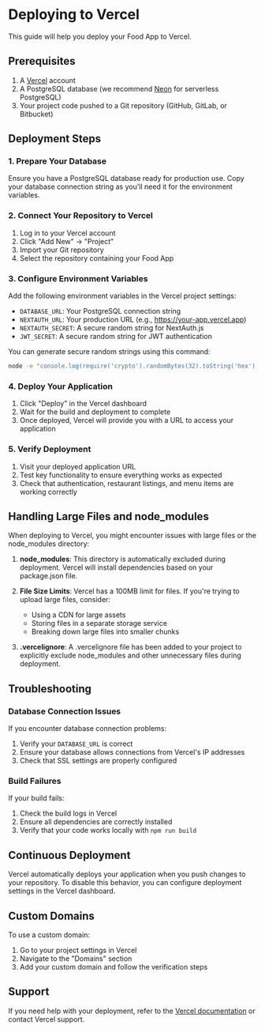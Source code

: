# Deploying to Vercel

This guide will help you deploy your Food App to Vercel.

## Prerequisites

1. A [Vercel](https://vercel.com) account
2. A PostgreSQL database (we recommend [Neon](https://neon.tech) for serverless PostgreSQL)
3. Your project code pushed to a Git repository (GitHub, GitLab, or Bitbucket)

## Deployment Steps

### 1. Prepare Your Database

Ensure you have a PostgreSQL database ready for production use. Copy your database connection string as you'll need it for the environment variables.

### 2. Connect Your Repository to Vercel

1. Log in to your Vercel account
2. Click "Add New" → "Project"
3. Import your Git repository
4. Select the repository containing your Food App

### 3. Configure Environment Variables

Add the following environment variables in the Vercel project settings:

- `DATABASE_URL`: Your PostgreSQL connection string
- `NEXTAUTH_URL`: Your production URL (e.g., https://your-app.vercel.app)
- `NEXTAUTH_SECRET`: A secure random string for NextAuth.js
- `JWT_SECRET`: A secure random string for JWT authentication

You can generate secure random strings using this command:
```bash
node -e "console.log(require('crypto').randomBytes(32).toString('hex'))"
```

### 4. Deploy Your Application

1. Click "Deploy" in the Vercel dashboard
2. Wait for the build and deployment to complete
3. Once deployed, Vercel will provide you with a URL to access your application

### 5. Verify Deployment

1. Visit your deployed application URL
2. Test key functionality to ensure everything works as expected
3. Check that authentication, restaurant listings, and menu items are working correctly

## Handling Large Files and node_modules

When deploying to Vercel, you might encounter issues with large files or the node_modules directory:

1. **node_modules**: This directory is automatically excluded during deployment. Vercel will install dependencies based on your package.json file.

2. **File Size Limits**: Vercel has a 100MB limit for files. If you're trying to upload large files, consider:
   - Using a CDN for large assets
   - Storing files in a separate storage service
   - Breaking down large files into smaller chunks

3. **.vercelignore**: A .vercelignore file has been added to your project to explicitly exclude node_modules and other unnecessary files during deployment.

## Troubleshooting

### Database Connection Issues

If you encounter database connection problems:

1. Verify your `DATABASE_URL` is correct
2. Ensure your database allows connections from Vercel's IP addresses
3. Check that SSL settings are properly configured

### Build Failures

If your build fails:

1. Check the build logs in Vercel
2. Ensure all dependencies are correctly installed
3. Verify that your code works locally with `npm run build`

## Continuous Deployment

Vercel automatically deploys your application when you push changes to your repository. To disable this behavior, you can configure deployment settings in the Vercel dashboard.

## Custom Domains

To use a custom domain:

1. Go to your project settings in Vercel
2. Navigate to the "Domains" section
3. Add your custom domain and follow the verification steps

## Support

If you need help with your deployment, refer to the [Vercel documentation](https://vercel.com/docs) or contact Vercel support.